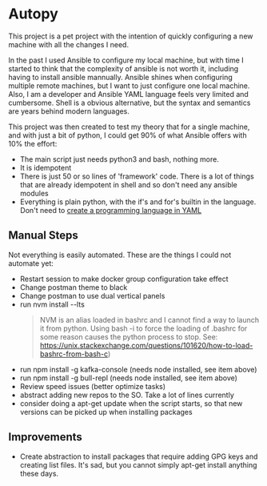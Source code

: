 # Autopy

This project is a pet project with the intention of quickly configuring a new machine with all the changes I need.

In the past I used Ansible to configure my local machine, but with time I started to think that the complexity of ansible
is not worth it, including having to install ansible mannually. Ansible shines when configuring multiple remote machines, but
I want to just configure one local machine. Also, I am a developer and Ansible YAML language feels very limited and cumbersome.
Shell is a obvious alternative, but the syntax and semantics are years behind modern languages.

This project was then created to test my theory that for a single machine, and with just a bit of python, I could get 90% of what 
Ansible offers with 10% the effort:

- The main script just needs python3 and bash, nothing more.
- It is idempotent
- There is just 50 or so lines of 'framework' code. There is a lot of things that are already idempotent in shell and so don't need any ansible modules
- Everything is plain python, with the if's and for's builtin in the language. Don't need to [create a programming language in YAML](https://stackoverflow.com/questions/40127586/is-ansible-turing-complete)

## Manual Steps
Not everything is easily automated. These are the things I could not automate yet:

- Restart session to make docker group configuration take effect
- Change postman theme to black
- Change postman to use dual vertical panels
- run nvm install --lts 
  > NVM is an alias loaded in bashrc and I cannot find a way to launch it from python. Using bash -i to force the loading of .bashrc for some reason causes the python process to stop. See: https://unix.stackexchange.com/questions/101620/how-to-load-bashrc-from-bash-c)
- run npm install -g kafka-console (needs node installed, see item above)
- run npm install -g bull-repl (needs node installed, see item above)
- Review speed issues (better optimize tasks)
- abstract adding new repos to the SO. Take a lot of lines currently
- consider doing a apt-get update when the script starts, so that new versions can be picked up when installing packages

## Improvements
- Create abstraction to install packages that require adding GPG keys and creating list files. It's sad, but you cannot simply apt-get install anything these days.